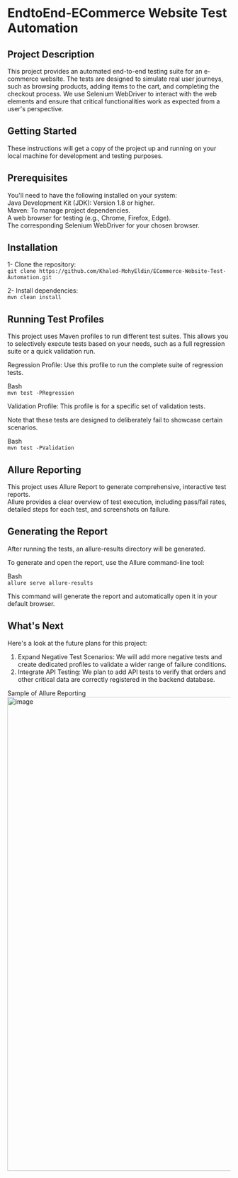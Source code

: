 # EndtoEnd-ECommerce Website Test Automation

## Project Description  
This project provides an automated end-to-end testing suite for an e-commerce website. The tests are designed to simulate real user journeys, such as browsing products, adding items to the cart, and completing the checkout process. We use Selenium WebDriver to interact with the web elements and ensure that critical functionalities work as expected from a user's perspective.  

## Getting Started  
These instructions will get a copy of the project up and running on your local machine for development and testing purposes.

## Prerequisites  
You'll need to have the following installed on your system:  
Java Development Kit (JDK): Version 1.8 or higher.  
Maven: To manage project dependencies.  
A web browser for testing (e.g., Chrome, Firefox, Edge).  
The corresponding Selenium WebDriver for your chosen browser.  

## Installation  
1- Clone the repository:  
    ```git clone https://github.com/Khaled-MohyEldin/ECommerce-Website-Test-Automation.git```

2- Install dependencies:  
    ```mvn clean install```

    
## Running Test Profiles
This project uses Maven profiles to run different test suites. This allows you to selectively execute tests based on your needs, such as a full regression suite or a quick validation run.

Regression Profile: Use this profile to run the complete suite of regression tests.

Bash  
    ```mvn test -PRegression```

Validation Profile: This profile is for a specific set of validation tests.

Note that these tests are designed to deliberately fail to showcase certain scenarios.

Bash  
   ```mvn test -PValidation```    

##  Allure Reporting  
This project uses Allure Report to generate comprehensive, interactive test reports.  
Allure provides a clear overview of test execution, including pass/fail rates, detailed steps for each test, and screenshots on failure.

##  Generating the Report  
After running the tests, an allure-results directory will be generated.

To generate and open the report, use the Allure command-line tool:

Bash  
 ```allure serve allure-results```

This command will generate the report and automatically open it in your default browser.

##  What's Next
Here's a look at the future plans for this project:  
1. Expand Negative Test Scenarios: We will add more negative tests and create dedicated profiles to validate a wider range of failure conditions.  
2. Integrate API Testing: We plan to add API tests to verify that orders and other critical data are correctly registered in the backend database.  

Sample of Allure Reporting  
<img width="2530" height="1070" alt="image" src="https://github.com/user-attachments/assets/544de91e-d82e-47e2-946e-438080398a25" />
